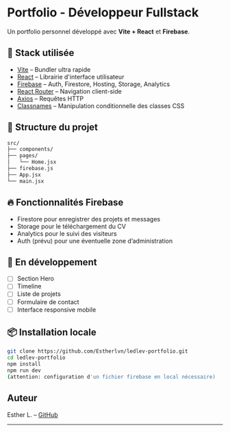 # Portfolio - Développeur Fullstack

Un portfolio personnel développé avec **Vite + React** et **Firebase**.

## 🚀 Stack utilisée

- [Vite](https://vitejs.dev/) – Bundler ultra rapide
- [React](https://reactjs.org/) – Librairie d'interface utilisateur
- [Firebase](https://firebase.google.com/) – Auth, Firestore, Hosting, Storage, Analytics
- [React Router](https://reactrouter.com/) – Navigation client-side
- [Axios](https://axios-http.com/) – Requêtes HTTP
- [Classnames](https://www.npmjs.com/package/classnames) – Manipulation conditionnelle des classes CSS

## 📁 Structure du projet

```bash
src/
├── components/
├── pages/
│   └── Home.jsx
├── firebase.js
├── App.jsx
└── main.jsx
```

## 🔥 Fonctionnalités Firebase

- Firestore pour enregistrer des projets et messages
- Storage pour le téléchargement du CV
- Analytics pour le suivi des visiteurs
- Auth (prévu) pour une éventuelle zone d’administration

## 🧪 En développement

- [ ] Section Hero
- [ ] Timeline
- [ ] Liste de projets
- [ ] Formulaire de contact
- [ ] Interface responsive mobile

## 📦 Installation locale

```bash
git clone https://github.com/Estherlvn/ledlev-portfolio.git
cd ledlev-portfolio
npm install
npm run dev
(attention: configuration d'un fichier firebase en local nécessaire)
```

## Auteur

Esther L. – [GitHub](https://github.com/Estherlvn)

---
